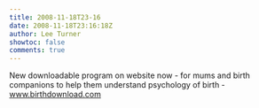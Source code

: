 ```yaml
---
title: 2008-11-18T23-16
date: 2008-11-18T23:16:18Z
author: Lee Turner
showtoc: false
comments: true
---
```


New downloadable program on website now - for mums and birth companions to help them understand psychology of birth - www.birthdownload.com

